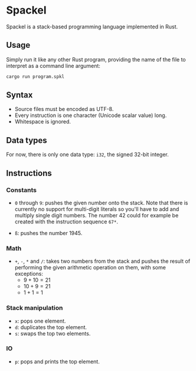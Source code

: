 # Spackel

Spackel is a stack-based programming language implemented in Rust.

## Usage

Simply run it like any other Rust program, providing the name of the file to
interpret as a command line argument:

```sh
cargo run program.spkl
```

## Syntax

- Source files must be encoded as UTF-8.
- Every instruction is one character (Unicode scalar value) long.
- Whitespace is ignored.

## Data types

For now, there is only one data type: `i32`, the signed 32-bit integer.

## Instructions

### Constants

- `0` through `9`: pushes the given number onto the stack. Note that there
  is currently no support for multi-digit literals so you'll have to add and
  multiply single digit numbers. The number 42 could for example be created with
  the instruction sequence `67*`.

- `ß`: pushes the number 1945.

### Math

- `+`, `-`, `*` and `/`: takes two numbers from the stack and pushes the result
  of performing the given arithmetic operation on them, with some exceptions:
  - $9+10 = 21$
  - $10+9 = 21$
  - $1+1 = 1$

### Stack manipulation

- `x`: pops one element.
- `d`: duplicates the top element.
- `s`: swaps the top two elements.

### IO

- `p`: pops and prints the top element.
